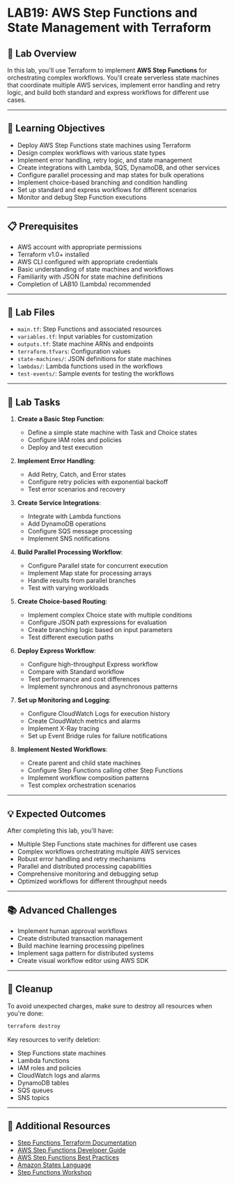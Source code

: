 # LAB19: AWS Step Functions and State Management with Terraform

## 📝 Lab Overview

In this lab, you'll use Terraform to implement **AWS Step Functions** for orchestrating complex workflows. You'll create serverless state machines that coordinate multiple AWS services, implement error handling and retry logic, and build both standard and express workflows for different use cases.

---

## 🎯 Learning Objectives

- Deploy AWS Step Functions state machines using Terraform
- Design complex workflows with various state types
- Implement error handling, retry logic, and state management
- Create integrations with Lambda, SQS, DynamoDB, and other services
- Configure parallel processing and map states for bulk operations
- Implement choice-based branching and condition handling
- Set up standard and express workflows for different scenarios
- Monitor and debug Step Function executions

---

## 📋 Prerequisites

- AWS account with appropriate permissions
- Terraform v1.0+ installed
- AWS CLI configured with appropriate credentials
- Basic understanding of state machines and workflows
- Familiarity with JSON for state machine definitions
- Completion of LAB10 (Lambda) recommended

---

## 📁 Lab Files

- `main.tf`: Step Functions and associated resources
- `variables.tf`: Input variables for customization
- `outputs.tf`: State machine ARNs and endpoints
- `terraform.tfvars`: Configuration values
- `state-machines/`: JSON definitions for state machines
- `lambdas/`: Lambda functions used in the workflows
- `test-events/`: Sample events for testing the workflows

---

## 🔨 Lab Tasks

1. **Create a Basic Step Function**:
   - Define a simple state machine with Task and Choice states
   - Configure IAM roles and policies
   - Deploy and test execution

2. **Implement Error Handling**:
   - Add Retry, Catch, and Error states
   - Configure retry policies with exponential backoff
   - Test error scenarios and recovery

3. **Create Service Integrations**:
   - Integrate with Lambda functions
   - Add DynamoDB operations
   - Configure SQS message processing
   - Implement SNS notifications

4. **Build Parallel Processing Workflow**:
   - Configure Parallel state for concurrent execution
   - Implement Map state for processing arrays
   - Handle results from parallel branches
   - Test with varying workloads

5. **Create Choice-based Routing**:
   - Implement complex Choice state with multiple conditions
   - Configure JSON path expressions for evaluation
   - Create branching logic based on input parameters
   - Test different execution paths

6. **Deploy Express Workflow**:
   - Configure high-throughput Express workflow
   - Compare with Standard workflow
   - Test performance and cost differences
   - Implement synchronous and asynchronous patterns

7. **Set up Monitoring and Logging**:
   - Configure CloudWatch Logs for execution history
   - Create CloudWatch metrics and alarms
   - Implement X-Ray tracing
   - Set up Event Bridge rules for failure notifications

8. **Implement Nested Workflows**:
   - Create parent and child state machines
   - Configure Step Functions calling other Step Functions
   - Implement workflow composition patterns
   - Test complex orchestration scenarios

---

## 💡 Expected Outcomes

After completing this lab, you'll have:
- Multiple Step Functions state machines for different use cases
- Complex workflows orchestrating multiple AWS services
- Robust error handling and retry mechanisms
- Parallel and distributed processing capabilities
- Comprehensive monitoring and debugging setup
- Optimized workflows for different throughput needs

---

## 📚 Advanced Challenges

- Implement human approval workflows
- Create distributed transaction management
- Build machine learning processing pipelines
- Implement saga pattern for distributed systems
- Create visual workflow editor using AWS SDK

---

## 🧹 Cleanup

To avoid unexpected charges, make sure to destroy all resources when you're done:

```bash
terraform destroy
```

Key resources to verify deletion:
- Step Functions state machines
- Lambda functions
- IAM roles and policies
- CloudWatch logs and alarms
- DynamoDB tables
- SQS queues
- SNS topics

---

## 📖 Additional Resources

- [Step Functions Terraform Documentation](https://registry.terraform.io/providers/hashicorp/aws/latest/docs/resources/sfn_state_machine)
- [AWS Step Functions Developer Guide](https://docs.aws.amazon.com/step-functions/latest/dg/welcome.html)
- [AWS Step Functions Best Practices](https://docs.aws.amazon.com/step-functions/latest/dg/sfn-best-practices.html)
- [Amazon States Language](https://docs.aws.amazon.com/step-functions/latest/dg/concepts-amazon-states-language.html)
- [Step Functions Workshop](https://catalog.workshops.aws/stepfunctions/en-US) 